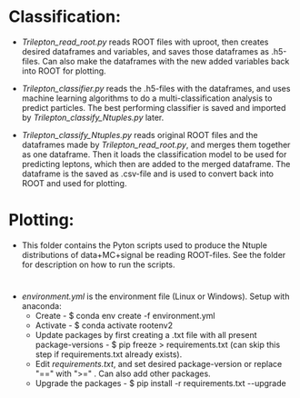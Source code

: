# Classification:
* *Trilepton_read_root.py* reads ROOT files with uproot, then creates desired dataframes and variables, and saves those dataframes as .h5-files. Can also make the dataframes with the new added variables back into ROOT for plotting.

* *Trilepton_classifier.py* reads the .h5-files with the dataframes, and uses machine learning algorithms to do a multi-classification analysis to predict particles. The best performing classifier is saved and imported by *Trilepton_classify_Ntuples.py* later.

* *Trilepton_classify_Ntuples.py* reads original ROOT files and the dataframes made by *Trilepton_read_root.py*, and merges them together as one dataframe. Then it loads the classification model to be used for predicting leptons, which then are added to the merged dataframe. The dataframe is the saved as .csv-file and is used to convert back into ROOT and used for plotting. 

# Plotting:
* This folder contains the Pyton scripts used to produce the Ntuple distributions of data+MC+signal be reading ROOT-files. See the folder for description on how to run the scripts.

# 
* *environment.yml* is the environment file (Linux or Windows). Setup with anaconda:
  - Create - $ conda env create -f environment.yml
  - Activate - $ conda activate rootenv2
  - Update packages by first creating a .txt file with all present package-versions - $ pip freeze > requirements.txt (can skip this step if requirements.txt already exists). 
  - Edit *requirements.txt*, and set desired package-version or replace "==" with ">=" . Can also add other packages.
  - Upgrade the packages - $ pip install -r requirements.txt --upgrade
